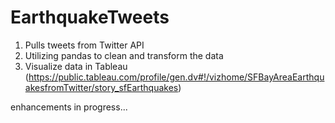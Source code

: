 # EarthquakeTweets

1. Pulls tweets from Twitter API 
2. Utilizing pandas to clean and transform the data
3. Visualize data in Tableau (https://public.tableau.com/profile/gen.dv#!/vizhome/SFBayAreaEarthquakesfromTwitter/story_sfEarthquakes)

enhancements in progress...
